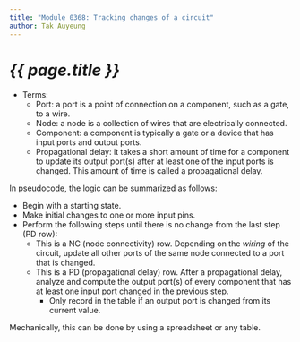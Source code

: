 ```yaml
---
title: "Module 0368: Tracking changes of a circuit"
author: Tak Auyeung
---
```


# _{{ page.title }}_

* Terms:
  * Port: a port is a point of connection on a component, such as a gate, to a wire.
  * Node: a node is a collection of wires that are electrically connected.
  * Component: a component is typically a gate or a device that has input ports and output ports.
  * Propagational delay: it takes a short amount of time for a component to update its output port(s) after at least one of the input ports is changed. This amount of time is called a propagational delay.

In pseudocode, the logic can be summarized as follows:

* Begin with a starting state.
* Make initial changes to one or more input pins.
* Perform the following steps until there is no change from the last step (PD row):
  * This is a NC (node connectivity) row. Depending on the *wiring* of the circuit, update all other ports of the same node connected to a port that is changed.
  * This is a PD (propagational delay) row. After a propagational delay, analyze and compute the output port(s) of every component that has at least one input port changed in the previous step.
    * Only record in the table if an output port is changed from its current value.

Mechanically, this can be done by using a spreadsheet or any table.
